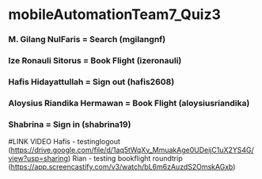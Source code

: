 # mobileAutomationTeam7_Quiz3

### M. Gilang NulFaris = Search (mgilangnf) 
### Ize Ronauli Sitorus = Book Flight (izeronauli)
### Hafis Hidayattullah = Sign out (hafis2608) 
### Aloysius Riandika Hermawan = Book Flight (aloysiusriandika) 
### Shabrina = Sign in (shabrina19)

#LINK VIDEO
Hafis - testinglogout (https://drive.google.com/file/d/1aq5tWqXv_MmuakAge0UDeijC1uX2YS4G/view?usp=sharing)
Rian - testing bookflight roundtrip (https://app.screencastify.com/v3/watch/bL6m6zAuzdS2OmskAGxb)
